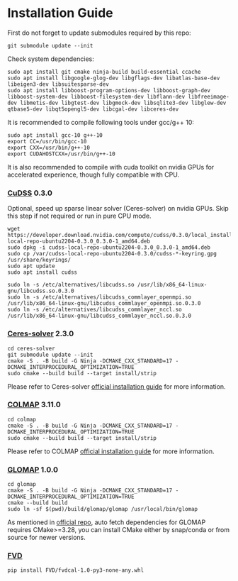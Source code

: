 # Installation Guide


First do not forget to update submodules required by this repo:

```shell
git submodule update --init
```

Check system dependencies:

```shell
sudo apt install git cmake ninja-build build-essential ccache
sudo apt install libgoogle-glog-dev libgflags-dev libatlas-base-dev libeigen3-dev libsuitesparse-dev
sudo apt install libboost-program-options-dev libboost-graph-dev libboost-system-dev libboost-filesystem-dev libflann-dev libfreeimage-dev libmetis-dev libgtest-dev libgmock-dev libsqlite3-dev libglew-dev qtbase5-dev libqt5opengl5-dev libcgal-dev libceres-dev
```

It is recommended to compile following tools under gcc/g++ 10:

```shell
sudo apt install gcc-10 g++-10
export CC=/usr/bin/gcc-10
export CXX=/usr/bin/g++-10
export CUDAHOSTCXX=/usr/bin/g++-10
```

It is also recommended to compile with cuda toolkit on nvidia GPUs for accelerated experience, though fully compatible with CPU.

### [CuDSS](https://developer.nvidia.com/cudss-downloads) 0.3.0

Optional, speed up sparse linear solver (Ceres-solver) on nvidia GPUs.
Skip this step if not required or run in pure CPU mode.

```shell
wget https://developer.download.nvidia.com/compute/cudss/0.3.0/local_installers/cudss-local-repo-ubuntu2204-0.3.0_0.3.0-1_amd64.deb
sudo dpkg -i cudss-local-repo-ubuntu2204-0.3.0_0.3.0-1_amd64.deb
sudo cp /var/cudss-local-repo-ubuntu2204-0.3.0/cudss-*-keyring.gpg /usr/share/keyrings/
sudo apt update
sudo apt install cudss

sudo ln -s /etc/alternatives/libcudss.so /usr/lib/x86_64-linux-gnu/libcudss.so.0.3.0
sudo ln -s /etc/alternatives/libcudss_commlayer_openmpi.so /usr/lib/x86_64-linux-gnu/libcudss_commlayer_openmpi.so.0.3.0
sudo ln -s /etc/alternatives/libcudss_commlayer_nccl.so /usr/lib/x86_64-linux-gnu/libcudss_commlayer_nccl.so.0.3.0
```

### [Ceres-solver](https://github.com/ceres-solver/ceres-solver) 2.3.0

```shell
cd ceres-solver
git submodule update --init
cmake -S . -B build -G Ninja -DCMAKE_CXX_STANDARD=17 -DCMAKE_INTERPROCEDURAL_OPTIMIZATION=TRUE
sudo cmake --build build --target install/strip
```

Please refer to Ceres-solver [official installation guide](http://ceres-solver.org/installation.html) for more information.

### [COLMAP](https://github.com/colmap/colmap) 3.11.0

```shell
cd colmap
cmake -S . -B build -G Ninja -DCMAKE_CXX_STANDARD=17 -DCMAKE_INTERPROCEDURAL_OPTIMIZATION=TRUE
sudo cmake --build build --target install/strip
```

Please refer to COLMAP [official installation guide](https://colmap.github.io/install.html) for more information.


### [GLOMAP](https://github.com/colmap/glomap) 1.0.0

```shell
cd glomap
cmake -S . -B build -G Ninja -DCMAKE_CXX_STANDARD=17 -DCMAKE_INTERPROCEDURAL_OPTIMIZATION=TRUE
cmake --build build
sudo ln -sf $(pwd)/build/glomap/glomap /usr/local/bin/glomap
```

As mentioned in [official repo](https://github.com/colmap/glomap?tab=readme-ov-file#getting-started), auto fetch dependencies for GLOMAP requires CMake>=3.28, you can install CMake either by snap/conda or from source for newer versions.

### [FVD](https://github.com/zhizhou57/FVD)

```shell
pip install FVD/fvdcal-1.0-py3-none-any.whl
```